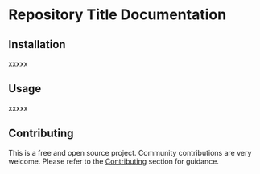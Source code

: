 # Repository Title Documentation

## Installation

xxxxx

## Usage

xxxxx

## Contributing

This is a free and open source project. Community contributions are very welcome. Please refer to the [Contributing](contributing.md) section for guidance.
